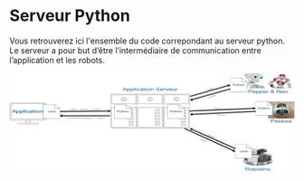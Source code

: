 # Serveur Python

Vous retrouverez ici l'ensemble du code correpondant au serveur python.
Le serveur a pour but d’être l’intermédiaire de communication entre l’application et les robots. 

![Diagramme UML](/Serveur_Python/Illustrations_doc/serveur.png)
